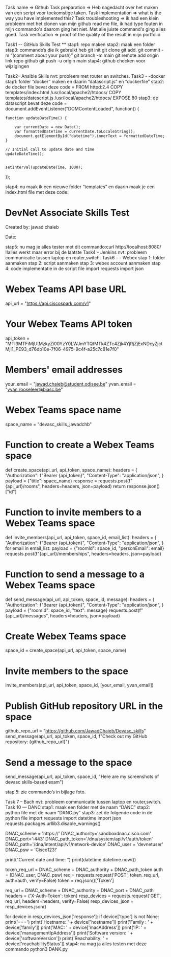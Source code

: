 Task name => Github
Task preparation =>  Heb nagedacht over het maken van een script voor toekomstige taken.
Task implementation => what is the way you have implemented this? 
Task troubleshooting => ik had een klein probleem met het clonen van mijn github read me file, ik had type fouten in mijn commando's daarom ging het niet. Met alle juiste command's ging alles goed. 
Task verification => proof of the quality of the result in mijn portfolio


Task1 -- GitHub Skills Test ** 
stap1: repo maken
stap2: maak een folder 
stap3: commando’s die ik gebruikt heb
	git init
	git clone
	git add.
	git commit -m “(comment about your push)”
	git branch -m main
	git remote add origin link repo github
	git push -u origin main
stap4: github checken voor wijzigingen 

Task2– Ansible Skills
nvt: probleem met router en switches.
Task3 - -docker 
stap1: folder “docker” maken en daarin “datascript.js” en “dockerfile”
stap2: de docker file bevat deze code = FROM httpd:2.4
COPY templates/index.html /usr/local/apache2/htdocs/
COPY templates/datescript.js /usr/local/apache2/htdocs/
EXPOSE 80
stap3: de datascript bevat deze code = document.addEventListener("DOMContentLoaded", function() {

    function updateDateTime() {

        var currentDate = new Date();
        var formattedDateTime = currentDate.toLocaleString();
        document.getElementById("datetime").innerText = formattedDateTime;
    }

    // Initial call to update date and time
    updateDateTime();


    setInterval(updateDateTime, 1000);
});

stap4: nu maak ik een nieuwe folder “templates” en daarin maak je een index.html file met deze code: 
<html>
<head>
    <title>DevNet Associate Skills Test:Jawad chaieb</title>
    <link rel="stylesheet" href="/static/style.css" />
</head>
<body>
    <h1>DevNet Associate Skills Test</h1>
    <p>Created by: jawad chaieb</p>
    <p>Date: <script src="datescript.js"></script></p>
    <p id="datetime"></p>
</body>
</html>
stap5: nu mag je alles tester met dit commando:curl http://localhost:8080/ 
!!alles werkt maar error bij de laatste
Task4 – Jenkins
nvt: probleem communicatie tussen laptop en router,switch.
Task6 - - Webex
stap 1: folder aanmaken
stap 2: script aanmaken
stap 3: webex account aanmaken 
stap 4: code implementatie in de script file
import requests
import json 

# Webex Teams API base URL
api_url = "https://api.ciscospark.com/v1"

# Your Webex Teams API token
api_token = "MTI3MTFiMjUtMzkyZi00YzY0LWJmYTQtMTk4ZTc4Zjk4YjRjZjExNDcyZjctMjI1_PE93_d76db10e-7f06-4975-9c4f-a25c7c81e7f0"

# Members' email addresses
your_email = "jawad.chaieb@student.odisee.be"
yvan_email = "yvan.rooseleer@biasc.be"

# Webex Teams space name
space_name = "devasc_skills_jawadchb"

# Function to create a Webex Teams space
def create_space(api_url, api_token, space_name):
    headers = {
        "Authorization": f"Bearer {api_token}",
        "Content-Type": "application/json",
    }
    payload = {"title": space_name}
    response = requests.post(f"{api_url}/rooms", headers=headers, json=payload)
    return response.json()["id"]

# Function to invite members to a Webex Teams space
def invite_members(api_url, api_token, space_id, email_list):
    headers = {
        "Authorization": f"Bearer {api_token}",
        "Content-Type": "application/json",
    }
    for email in email_list:
        payload = {"roomId": space_id, "personEmail": email}
        requests.post(f"{api_url}/memberships", headers=headers, json=payload)
# Function to send a message to a Webex Teams space
def send_message(api_url, api_token, space_id, message):
    headers = {
        "Authorization": f"Bearer {api_token}",
        "Content-Type": "application/json",
    }
    payload = {"roomId": space_id, "text": message}
    requests.post(f"{api_url}/messages", headers=headers, json=payload)

# Create Webex Teams space
space_id = create_space(api_url, api_token, space_name)

# Invite members to the space
invite_members(api_url, api_token, space_id, [your_email, yvan_email])

# Publish GitHub repository URL in the space
github_repo_url = "https://github.com/JawadChaieb/Devasc_skills"
send_message(api_url, api_token, space_id, f"Check out my GitHub repository: {github_repo_url}")

# Send a message to the space
send_message(api_url, api_token, space_id, "Here are my screenshots of devasc skills-based exam")

stap 5: zie commando’s in bijlage foto.

Task 7 – Bach
nvt: probleem communicatie tussen laptop en router,switch.
Task 10 — DANC
stap1: maak een folder met de naam “DANC”
stap2: python file met de naam “DANC.py”
stap3: 	zet de folgende code in de python file
import requests
import datetime
import json
requests.packages.urllib3.disable_warnings()

DNAC_scheme = 'https://'
DNAC_authority='sandboxdnac.cisco.com'
DNAC_port=':443'
DNAC_path_token='/dna/system/api/v1/auth/token'
DNAC_path='/dna/intent/api/v1/network-device'
DNAC_user = 'devnetuser'
DNAC_psw = 'Cisco123!'


print("Current date and time: ")
print(datetime.datetime.now())


token_req_url = DNAC_scheme + DNAC_authority + DNAC_path_token
auth = (DNAC_user, DNAC_psw)
req = requests.request('POST', token_req_url, auth=auth, verify=False)
token = req.json()['Token']


req_url = DNAC_scheme + DNAC_authority + DNAC_port + DNAC_path
headers = {'X-Auth-Token': token}
resp_devices = requests.request('GET', req_url, headers=headers, verify=False)
resp_devices_json = resp_devices.json()


for device in resp_devices_json['response']:
    if device['type'] is not None:
        print('===')
        print('Hostname: ' + device['hostname'])
        print('Family  : ' + device['family'])
        print('MAC: ' + device['macAddress'])
        print('IP: ' + device['managementIpAddress'])
        print('Software version: ' + device['softwareVersion'])
        print('Reachability: ' + device['reachabilityStatus'])
stap4: nu mag ja alles testen met deze commando python3 DANK.py
